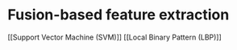 # Fusion-based feature extraction

[[Support Vector Machine (SVM)]]
[[Local Binary Pattern (LBP)]]


